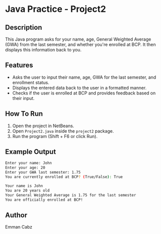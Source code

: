 # Java Practice - Project2

## Description 
This Java program asks for your name, age, General Weighted Average (GWA) from the last semester, and whether you're enrolled at BCP. It then displays this information back to you.

## Features
- Asks the user to input their name, age, GWA for the last semester, and enrollment status.
- Displays the entered data back to the user in a formatted manner.
- Checks if the user is enrolled at BCP and provides feedback based on their input.

## How To Run
1. Open the project in NetBeans.
2. Open `Project2.java` inside the `project2` package.
3. Run the program (Shift + F6 or click Run).

## Example Output

```bash
Enter your name: John
Enter your age: 20
Enter your GWA last semester: 1.75
You are currently enrolled at BCP? (True/False): True

Your name is John
You are 20 years old
Your General Weighted Average is 1.75 for the last semester
You are officially enrolled at BCP!
```

## Author
Emman Cabz

